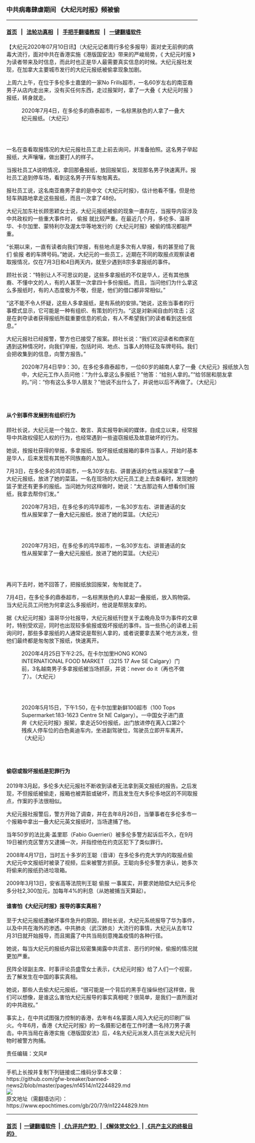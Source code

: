 ### 中共病毒肆虐期间 《大纪元时报》频被偷
------------------------

#### [首页](https://github.com/gfw-breaker/banned-news2/blob/master/README.md) &nbsp;&nbsp;|&nbsp;&nbsp; [法轮功真相](https://github.com/begood0513/basic/blob/master/README.md)  &nbsp;&nbsp;|&nbsp;&nbsp; [手把手翻墙教程](https://github.com/gfw-breaker/guides/wiki)  &nbsp;&nbsp;|&nbsp;&nbsp; [一键翻墙软件](https://github.com/gfw-breaker/nogfw/blob/master/README.md)  



<div><p>
 【大纪元2020年07月10日讯】（大纪元记者周行多伦多报导）面对史无前例的病毒大流行，面对中共在香港实施《港版国安法》带来的严峻局势，《
 <ok href="https://www.epochtimes.com/gb/tag/%E5%A4%A7%E7%BA%AA%E5%85%83%E6%97%B6%E6%8A%A5.html">
  大纪元时报
 </ok>
 》为读者带来及时信息，而此时也正是华人最需要真实信息的时候。大纪元报社发现，在加拿大主要城市发行的大纪元报纸被偷拿现象加剧。
</p>
<p>
 上周六上午，在位于多伦多士嘉堡的一家No Frills超市，一名60岁左右的南亚裔男子从店内走出来，没有买任何东西，走过报架时，拿了一大叠《
 <ok href="https://www.epochtimes.com/gb/tag/%E5%A4%A7%E7%BA%AA%E5%85%83%E6%97%B6%E6%8A%A5.html">
  大纪元时报
 </ok>
 》报纸，转身就走。
</p>
<figure class="wp-caption aligncenter" id="attachment_12244842" style="width: 435px">
 <ok href="https://i.epochtimes.com/assets/uploads/2020/07/6f642cfed52450785843537d6e59f261.jpg">
  <img alt="" class="wp-image-12244842" src="https://i.epochtimes.com/assets/uploads/2020/07/6f642cfed52450785843537d6e59f261-600x800.jpg"/>
 </ok>
 <br/><figcaption class="wp-caption-text">
  2020年7月4日，在多伦多的鼎泰超市，一名棕黑肤色的人拿了一叠大纪元报纸。（大纪元）
 </figcaption><br/>
</figure><br/>
<p>
 一名在查看取报情况的大纪元报社员工走上前去询问，并准备拍照。这名男子举起报纸，大声嚷嚷，做出要打人的样子。
</p>
<p>
 当报社员工A说明情况，拿回那叠报纸，放回报架后，发现那名男子快速离开。报社员工追到停车场，看到这名男子开车匆匆离去。
</p>
<p>
 报社员工说，这名南亚裔男子拿的是中文《大纪元时报》，估计他看不懂，但是他轻车熟路地拿走这些报纸，而且一次拿了48份。
</p>
<p>
 大纪元加东社长顾思颖女士说，大纪元报纸被偷的现象一直存在，当报导内容涉及中共政权的一些重大事件时，
 <ok href="https://www.epochtimes.com/gb/tag/%E5%81%B7%E6%8A%A5.html">
  偷报
 </ok>
 就比较严重。在最近几个月，多伦多、温哥华、卡尔加里、蒙特利尔及渥太华等地发行的《大纪元时报》被偷的情况都挺严重。
</p>
<p>
 “长期以来，一直有读者向我们举报，有些地点是多次有人举报，有的甚至给了我们
 <ok href="https://www.epochtimes.com/gb/tag/%E5%81%B7%E6%8A%A5.html">
  偷报
 </ok>
 者的车牌号码。”她说，大纪元的一些员工，近期在不同的取报点观察读者取报情况，仅在7月3日和4日两天内，就至少遇到8宗多拿报纸的事件。
</p>
<p>
 顾社长说：“特别让人不可思议的是，这些多拿报纸的不仅是华人，还有其他族裔、不懂中文的人，有的人甚至一次拿四十多份报纸。而且，当问他们为什么拿这么多报纸时，有的人态度极为不敬，但是，他们的借口都非常相似。”
</p>
<p>
 “这不能不令人怀疑，这些人多拿报纸，是有系统的安排。”她说，这些当事者的行事模式显示，它可能是一种有组织、有策划的行为。“这是对新闻自由的攻击；这是在剥夺读者获得报纸所载重要信息的机会，有人不希望我们的读者看到这些信息。”
</p>
<p>
 大纪元报社已经报警，警方也已接受了报案。顾社长说：“我们欢迎读者和商家在遇到这种情况时，向我们举报，包括时间、地点、当事人的特征及车牌号码。我们会把收集到的信息，向警方报告。”
</p>
<figure class="wp-caption aligncenter" id="attachment_12245204" style="width: 600px">
 <ok href="https://i.epochtimes.com/assets/uploads/2020/07/IMG_0594.jpeg">
  <img alt="" class="size-large wp-image-12245204" src="https://i.epochtimes.com/assets/uploads/2020/07/IMG_0594-600x450.jpeg"/>
 </ok>
 <br/><figcaption class="wp-caption-text">
  2020年7月4日早9：30，在多伦多鼎泰超市，一位60岁的越南人拿了一叠《大纪元》报纸放入包中，大纪元工作人员问他：“为什么拿这么多报纸？”他答：“给别人拿的。”“给邻居和朋友拿的。”问：“你有这么多华人朋友？”他说不出什么了，并说他以后不再做了。（大纪元）
 </figcaption><br/>
</figure><br/>
<h4>
 从个别事件发展到有组织行为
</h4>
<p>
 顾社长说，大纪元是一个独立、敢言、真实报导新闻的媒体，自成立以来，经常报导中共政权侵犯人权的行为，也经常遇到一些盗窃报纸及故意破坏的行为。
</p>
<p>
 她说，按报社获得的举报，多拿报纸、毁坏报纸或报箱的事件当事人，开始时基本是华人，后来发现有其他不同族裔的人加入。
</p>
<p>
 7月3日，在多伦多的鸿华超市，一名30岁左右、讲普通话的女性从报架拿了一叠大纪元报纸，放进了她的菜篮。一名在现场的大纪元员工走上去查看时，发现她的篮子里还有更多的报纸。当问她为何这样做时，她说：“太古那边有人想看你们报纸，我拿去帮你们发。”
</p>
<figure class="wp-caption aligncenter" id="attachment_12244843" style="width: 435px">
 <ok href="https://i.epochtimes.com/assets/uploads/2020/07/555d6e6b9ae560cad299a8b31d0c2293.jpg">
  <img alt="" class="wp-image-12244843" src="https://i.epochtimes.com/assets/uploads/2020/07/555d6e6b9ae560cad299a8b31d0c2293-600x800.jpg"/>
 </ok>
 <br/><figcaption class="wp-caption-text">
  2020年7月3日，在多伦多的鸿华超市，一名30岁左右、讲普通话的女性从报架拿了一叠大纪元报纸，放进了她的菜篮。（大纪元）
 </figcaption><br/>
</figure><br/>
<figure class="wp-caption aligncenter" id="attachment_12244841" style="width: 436px">
 <ok href="https://i.epochtimes.com/assets/uploads/2020/07/82f36aa088dbc60e37d104b593547eaa.jpg">
  <img alt="" class="wp-image-12244841" src="https://i.epochtimes.com/assets/uploads/2020/07/82f36aa088dbc60e37d104b593547eaa-600x800.jpg"/>
 </ok>
 <br/><figcaption class="wp-caption-text">
  2020年7月3日，在多伦多的鸿华超市，一名30岁左右、讲普通话的女性从报架拿了一叠大纪元报纸，放进了她的菜篮。（大纪元）
 </figcaption><br/>
</figure><br/>
<p>
 再问下去时，她不回答了，把报纸放回报架，匆匆就走了。
</p>
<p>
 7月4日，在多伦多的鼎泰超市，一名棕黑肤色的人拿起一叠报纸，放入购物袋。当大纪元员工问他为何拿这么多报纸时，他说是帮朋友拿的。
</p>
<p>
 据《大纪元时报》温哥华分社报导，大纪元报纸刊登关于孟晚舟及华为事件的文章时，特别受欢迎，同时也出现较多偷报或毁坏报纸的事件。当一些热心的读者上前询问时，那些多拿报纸的人通常说是帮别人拿的，或者说要拿去某个地方派发，但他们最终都是匆匆放下报纸，快速离开。
</p>
<figure class="wp-caption aligncenter" id="attachment_12244887" style="width: 437px">
 <ok href="https://i.epochtimes.com/assets/uploads/2020/07/IMG_0823-4.jpeg">
  <img alt="" class="wp-image-12244887" src="https://i.epochtimes.com/assets/uploads/2020/07/IMG_0823-4-600x450.jpeg"/>
 </ok>
 <br/><figcaption class="wp-caption-text">
  2020年4月25日下午2:25。在卡尔加里HONG KONG INTERNATIONAL FOOD MARKET （3215 17 Ave SE Calgary）门前，3名越南男子多拿报纸被当场抓获，并说：never do it（再也不做了）。（大纪元）
 </figcaption><br/>
</figure><br/>
<figure class="wp-caption aligncenter" id="attachment_12244888" style="width: 438px">
 <ok href="https://i.epochtimes.com/assets/uploads/2020/07/IMG_0721-2.jpg">
  <img alt="" class="wp-image-12244888" src="https://i.epochtimes.com/assets/uploads/2020/07/IMG_0721-2-600x450.jpg"/>
 </ok>
 <br/><figcaption class="wp-caption-text">
  2020年5月15日，下午1:50，在卡尔加里新鲜100超市（100 Tops Supermarket:183-1623 Centre St NE Calgary）。一中国女子进门直奔《大纪元时报》报架，拿走近50份报纸，出门放进停在离入口第2个残疾人停车位的白色奥迪车内，坐进副驾驶位，驾驶员立即开车离开。（大纪元）
 </figcaption><br/>
</figure><br/>
<h4>
 偷窃或毁坏报纸是犯罪行为
</h4>
<p>
 2019年3月起，多伦多大纪元报社不断收到读者无法拿到英文报纸的报告。之后发现，不但报纸被偷走，报箱也被弄脏或破坏，而且发生在大多伦多地区的不同取报点，作案的手法很相似。
</p>
<p>
 大纪元报社报警后，警方开始了调查，并在去年8月26日，当肇事者在多伦多市一个报箱中拿出一叠大纪元英文报纸时，当场逮捕了他。
</p>
<p>
 当年50岁的法比奥‧盖里耶（Fabio Guerrieri）被多伦多警方起诉后不久，在9月19日被约克区警方又逮捕一次，并指控他在约克区犯下了类似罪行。
</p>
<p>
 2008年4月17日，当时五十多岁的王聪（音译）在多伦多约克大学内的取报点偷大纪元中文报纸时被录了视频，后来被警方抓获。王聪向多伦多警方承认，她多次将偷来的报纸扔进垃圾箱。
</p>
<p>
 2009年3月13日，安省高等法院判王聪
 <ok href="https://www.epochtimes.com/gb/tag/%e5%81%b7%e5%a0%b1.html">
  偷报
 </ok>
 一事属实，并要求她赔偿大纪元多伦多分社2,300加元，加每年4%的利息（从她被捕当天算起）。
</p>
<h4>
 谁害怕《大纪元时报》报导的事实真相？
</h4>
<p>
 至于大纪元报纸遭破坏事件急升的原因，顾社长说，大纪元系统报导了华为事件，以及中共在海外的渗透。中共肺炎（武汉肺炎）大流行的事情，大纪元从去年12月31日就开始报导，而且揭露了中共当局刻意掩盖疫情的各种行径。
</p>
<p>
 她说，每当大纪元的报纸内容比较密集揭露中共谎言、恶行的时候，偷报的情况就更加严重。
</p>
<p>
 民阵全球副主席、时事评论员盛雪女士表示，《大纪元时报》给了人们一个视窗，去了解发生在中国的事实真相。
</p>
<p>
 她说，那些人去偷大纪元报纸，“很可能是一个背后的黑手在操纵他们这样做，我们可以想像，是谁这么害怕大纪元报导的事实真相呢？很简单，是我们一直所面对的中共政权。”
</p>
<p>
 事实上，在中共试图强力控制的香港，去年有4名蒙面人闯入大纪元的印刷厂纵火。今年6月，香港《大纪元时报》的一名摄影记者在工作时遭一名持刀男子袭击。中共当局在香港实施《港版国安法》后，4名大纪元派发人员在派发大纪元刊物时被警方拘捕。
</p>
<p>
 责任编辑：文风#
</p>
</div>
<hr/>
手机上长按并复制下列链接或二维码分享本文章：<br/>
https://github.com/gfw-breaker/banned-news2/blob/master/pages/nf4514/n12244829.md <br/>
<a href='https://github.com/gfw-breaker/banned-news2/blob/master/pages/nf4514/n12244829.md'><img src='https://github.com/gfw-breaker/banned-news2/blob/master/pages/nf4514/n12244829.md.png'/></a> <br/>
原文地址（需翻墙访问）：https://www.epochtimes.com/gb/20/7/9/n12244829.htm


------------------------
#### [首页](https://github.com/gfw-breaker/banned-news2/blob/master/README.md) &nbsp;|&nbsp; [一键翻墙软件](https://github.com/gfw-breaker/nogfw/blob/master/README.md) &nbsp;| [《九评共产党》](https://github.com/gfw-breaker/9ping.md/blob/master/README.md#九评之一评共产党是什么) | [《解体党文化》](https://github.com/gfw-breaker/jtdwh.md/blob/master/README.md) | [《共产主义的终极目的》](https://github.com/gfw-breaker/gczydzjmd.md/blob/master/README.md)


<img src='http://gfw-breaker.win/banned-news2/pages/nf4514/n12244829.md' width='0px' height='0px'/>